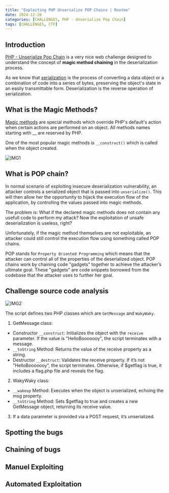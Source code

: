 ```yaml
---
title: "Exploiting PHP Unserialize POP Chains | Rootme"
date: 2024-12-20
categories: [CHALLENGES, PHP - Unserialize Pop Chain]
tags: [CHALLENGES, CTF] 
---
```

## Introduction
[PHP - Unserialize Pop Chain](https://www.root-me.org/en/Challenges/Web-Server/PHP-Unserialize-Pop-Chain)  is a very nice web challenge designed to understand the concept of **magic method chaining** in the deserialization process.

As we know that [serialization](https://hazelcast.com/foundations/distributed-computing/serialization/) is the process of converting a data object or a combination of code into a series of bytes, preserving the object's state in an easily transmittable form. Deserialization is the reverse operation of serialization.

## What is the Magic Methods?
[Magic methods](https://www.php.net/manual/en/language.oop5.magic.php) are special methods which override PHP's default's action when certain actions are performed on an object. All methods names starting with __ are reserved by PHP.

One of the most popular magic methods is `__construct()` which is called when the object created. 

![IMG1](https://github.com/user-attachments/assets/5b91a228-bcdd-4b05-b29a-095970437807)

## What is POP chain? 
In normal scenario of exploiting insecure deserialization vulnerability, an attacker controls a serialized object that is passed into `unserialize()`. This will then allow her the opportunity to hijack the execution flow of the application, by controlling the values passed into magic methods.

The problem is: What if the declared magic methods does not contain any usefull code to perform my attack?
Now the exploitation of unsafe deserialization is useless, right?

Unfortunately, if the magic method themselves are not exploitable, an attacker could still control the execution flow using something called POP chains.

POP stands for `Property Oriented Programming` which means that the attacker can control all of the properties of the deserialized object. POP chains work by chaining code "gadgets" together to achieve the attacker’s ultimate goal. These "gadgets" are code snippets borrowed from the codebase that the attacker uses to further her goal.

## Challenge source code analysis

![IMG2](https://github.com/user-attachments/assets/64700220-7dbe-4aa9-a1fc-05d71edc0787)

The script defines two PHP classes which are `GetMessage` and `WakyWaky`.

1) GetMessage class:
  - Constructor `__construct`: Initializes the object with the `receive` parameter. If the value is "HelloBooooooy", the  script terminates with a message.
  - `__toString` Method: Returns the value of the receive property as a string.
  - Destructor `__destruct`: Validates the receive property. If it’s not "HelloBooooooy", the script terminates. Otherwise, if $getflag is true, it includes a flag.php file and reveals the flag.
2) WakyWaky class:
  - `__wakeup` Method: Executes when the object is unserialized, echoing the msg property.
  - `__toString` Method: Sets $getflag to true and creates a new GetMessage object, returning its receive value.

3) If a data parameter is provided via a POST request, it’s unserialized.



## Spotting the bugs
## Chaining of bugs
## Manuel Exploiting
## Automated Exploitation


